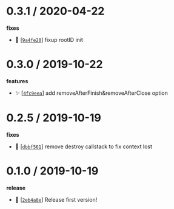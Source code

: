 0.3.1 / 2020-04-22
==================

**fixes**
  * 🐛 [[`9a4fe20`](https://github.com/zhujun24/http-request-context/commit/9a4fe204c0e5776bca10e7231c0add24375bb535)] fixup rootID init

0.3.0 / 2019-10-22
==================

**features**
  * ✨ [[`4fc9eea`](https://github.com/zhujun24/http-request-context/commit/4fc9eea957247222656be4617b080755254eba6c)] add removeAfterFinish&removeAfterClose option

0.2.5 / 2019-10-19
==================

**fixes**
  * 🐛 [[`dbbf561`](https://github.com/zhujun24/http-request-context/commit/dbbf56169b1cf2ca55507ad7de46ead9d63b5af1)]  remove destroy callstack to fix context lost

0.1.0 / 2019-10-19
==================

**release**
  * 🔖 [[`2eb4a0e`](https://github.com/zhujun24/http-request-context/commit/2eb4a0efeb6e7b4291aa29ea9657361eb64220cd)]  Release first version!
